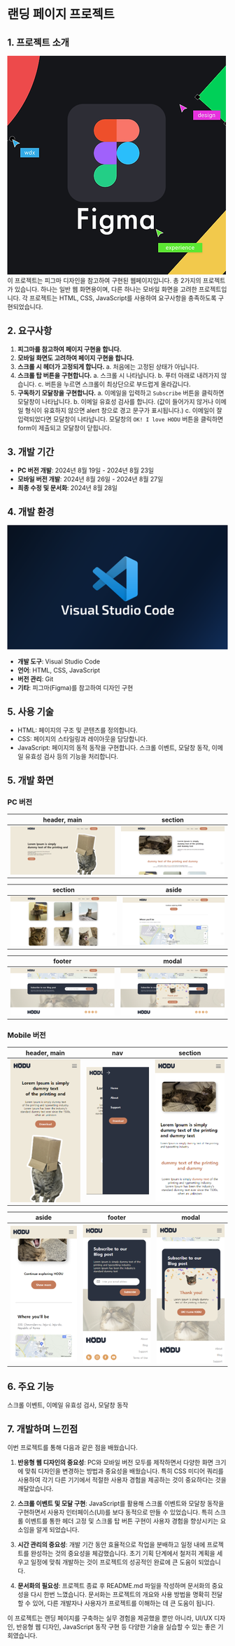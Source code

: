 # 랜딩 페이지 프로젝트

## 1. 프로젝트 소개
![alt text](image_README.md/figma.png)
이 프로젝트는 피그마 디자인을 참고하여 구현된 웹페이지입니다. 총 2가지의 프로젝트가 있습니다. 하나는 일반 웹 화면용이며, 다른 하나는 모바일 화면을 고려한 프로젝트입니다. 각 프로젝트는 HTML, CSS, JavaScript를 사용하여 요구사항을 충족하도록 구현되었습니다.

## 2. 요구사항
1. **피그마를 참고하여 페이지 구현을 합니다.**
2. **모바일 화면도 고려하여 페이지 구현을 합니다.**
3. **스크롤 시 헤더가 고정되게 합니다.** 
   a. 처음에는 고정된 상태가 아닙니다.
4. **스크롤 탑 버튼을 구현합니다.**
   a. 스크롤 시 나타납니다.
   b. 푸터 아래로 내려가지 않습니다.
   c. 버튼을 누르면 스크롤이 최상단으로 부드럽게 올라갑니다.
5. **구독하기 모달창을 구현합니다.**
   a. 이메일을 입력하고 `Subscribe` 버튼을 클릭하면 모달창이 나타납니다.
   b. 이메일 유효성 검사를 합니다. (값이 들어가지 않거나 이메일 형식이 유효하지 않으면 alert 창으로 경고 문구가 표시됩니다.)
   c. 이메일이 잘 입력되었다면 모달창이 나타납니다. 모달창의 `OK! I love HODU` 버튼을 클릭하면 form이 제출되고 모달창이 닫힙니다.

## 3. 개발 기간
- **PC 버전 개발**: 2024년 8월 19일 - 2024년 8월 23일
- **모바일 버전 개발**: 2024년 8월 26일 - 2024년 8월 27일
- **최종 수정 및 문서화**: 2024년 8월 28일

## 4. 개발 환경
![alt text](image_README.md/visual_studio_code.png)
- **개발 도구**: Visual Studio Code
- **언어**: HTML, CSS, JavaScript
- **버전 관리**: Git
- **기타**: 피그마(Figma)를 참고하여 디자인 구현

## 5. 사용 기술
- HTML: 페이지의 구조 및 콘텐츠를 정의합니다.
- CSS: 페이지의 스타일링과 레이아웃을 담당합니다.
- JavaScript: 페이지의 동적 동작을 구현합니다. 스크롤 이벤트, 모달창 동작, 이메일 유효성 검사 등의 기능을 처리합니다.

## 5. 개발 화면
### PC 버전
header, main|section|
---|---|
![alt text](<image_README.md/스크린샷 2024-08-28 111121.png>)|![alt text](<image_README.md/스크린샷 2024-08-28 111227.png>)

section|aside|
---|---|
![alt text](<image_README.md/스크린샷 2024-08-28 111259.png>)|![alt text](<image_README.md/스크린샷 2024-08-28 111329.png>)

footer|modal|
---|---|
![alt text](<image_README.md/스크린샷 2024-08-28 111410.png>)|![alt text](<image_README.md/스크린샷 2024-08-28 111846.png>)

### Mobile 버전
header, main|nav|section|
---|---|---|
![alt text](<image_README.md/스크린샷 2024-08-28 112039.png>)|![alt text](<image_README.md/스크린샷 2024-08-28 112112.png>)|![alt text](<image_README.md/스크린샷 2024-08-28 112142.png>)

aside|footer|modal|
---|---|---|
![alt text](<image_README.md/스크린샷 2024-08-28 112405.png>)|![alt text](<image_README.md/스크린샷 2024-08-28 112439.png>)|![alt text](<image_README.md/스크린샷 2024-08-28 132546.png>)

## 6. 주요 기능
스크롤 이벤트, 이메일 유효성 검사, 모달창 동작

## 7. 개발하며 느낀점
이번 프로젝트를 통해 다음과 같은 점을 배웠습니다.

1. **반응형 웹 디자인의 중요성**: PC와 모바일 버전 모두를 제작하면서 다양한 화면 크기에 맞춰 디자인을 변경하는 방법과 중요성을 배웠습니다. 특히 CSS 미디어 쿼리를 사용하여 각기 다른 기기에서 적절한 사용자 경험을 제공하는 것이 중요하다는 것을 깨달았습니다.
   
2. **스크롤 이벤트 및 모달 구현**: JavaScript를 활용해 스크롤 이벤트와 모달창 동작을 구현하면서 사용자 인터페이스(UI)를 보다 동적으로 만들 수 있었습니다. 특히 스크롤 이벤트를 통한 헤더 고정 및 스크롤 탑 버튼 구현이 사용자 경험을 향상시키는 요소임을 알게 되었습니다.
   
3. **시간 관리의 중요성**: 개발 기간 동안 효율적으로 작업을 분배하고 일정 내에 프로젝트를 완성하는 것의 중요성을 체감했습니다. 초기 기획 단계에서 철저히 계획을 세우고 일정에 맞춰 개발하는 것이 프로젝트의 성공적인 완료에 큰 도움이 되었습니다.

4. **문서화의 필요성**: 프로젝트 종료 후 README.md 파일을 작성하며 문서화의 중요성을 다시 한번 느꼈습니다. 문서화는 프로젝트의 개요와 사용 방법을 명확히 전달할 수 있어, 다른 개발자나 사용자가 프로젝트를 이해하는 데 큰 도움이 됩니다.

이 프로젝트는 랜딩 페이지를 구축하는 실무 경험을 제공했을 뿐만 아니라, UI/UX 디자인, 반응형 웹 디자인, JavaScript 동작 구현 등 다양한 기술을 실습할 수 있는 좋은 기회였습니다.


